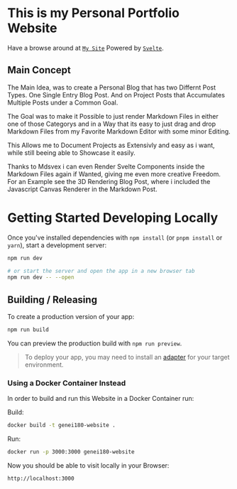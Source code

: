 # This is my Personal Portfolio Website

Have a browse around at [`My Site`](https://www.genei180.de)
Powered by [`Svelte`](https://github.com/sveltejs/cli).

## Main Concept

The Main Idea, was to create a Personal Blog that has two Differnt Post Types.
One Single Entry Blog Post. And on Project Posts that Accumulates Multiple Posts under a Common Goal.

The Goal was to make it Possible to just render Markdown Files in either one of those Categorys and in a Way that its easy to just drag and drop Markdown Files from my Favorite Markdown Editor with some minor Editing.

This Allows me to Document Projects as Extensivly and easy as i want, while still beeing able to Showcase it easily.

Thanks to Mdsvex i can even Render Svelte Components inside the Markdown Files again if Wanted, giving me even more creative Freedom.
For an Example see the 3D Rendering Blog Post, where i included the Javascript Canvas Renderer in the Markdown Post.

# Getting Started Developing Locally

Once you've installed dependencies with `npm install` (or `pnpm install` or `yarn`), start a development server:

```bash
npm run dev

# or start the server and open the app in a new browser tab
npm run dev -- --open
```

## Building / Releasing

To create a production version of your app:

```bash
npm run build
```

You can preview the production build with `npm run preview`.

> To deploy your app, you may need to install an [adapter](https://svelte.dev/docs/kit/adapters) for your target environment.

### Using a Docker Container Instead

In order to build and run this Website in a Docker Container run:

Build:
```bash
docker build -t genei180-website .
```

Run:
```bash
docker run -p 3000:3000 genei180-website
```

Now you should be able to visit locally in your Browser:
```bash
http://localhost:3000
```

